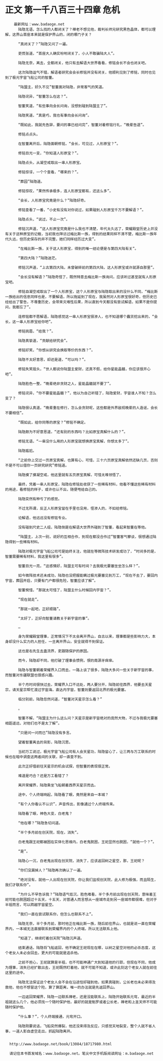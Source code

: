 # 正文 第一千八百三十四章 危机
        最新网址：www.badaoge.net
          陆隐无语，怎么找的人都闭关了？禅老不想见他，裁判长师兄研究黑色晶体，都可以理解，这界山首座本来就是保护界山的，闭的哪门子关？
      
          “真闭关了？”陆隐又问了一遍。
      
          吏慌张道，“首座大人确实吩咐闭关了，小人不敢骗陆大人”。
      
          陆隐无奈，离去，全都闭关，他只有去解语大世界看看，修铭会长不会也闭关吧。
      
          这次陆隐运气不错，解语者研究会会长修铭并没有闭关，他顺利见到了修铭，同时也见到了极光宇宙飞船公司的智董。
      
          “陆盟主，好久不见”智董面对陆隐，非常客气的笑道。
      
          陆隐诧异，“智董怎么在这？”。
      
          智董笑道，“有些事向会长问询，没想到碰到陆盟主了”。
      
          陆隐笑道，“真是巧，我也有事向会长问询”。
      
          “既如此，我就先告辞，要问的事已经问完”，智董对着修铭行礼，“晚辈告退”。
      
          修铭点点头。
      
          在智董离开后，陆隐面朝修铭，“会长，可见过，人形原宝？”。
      
          修铭目光一变，“你知道人形原宝？”。
      
          陆隐点头，从凝空戒取出一串人形原宝。
      
          修铭惊讶，一个个查看，“哪来的？”。
      
          “葬园”陆隐道。
      
          修铭惊叹，“果然传承极多，连人形原宝都有，还这么多”。
      
          “会长，人形原宝究竟是什么？”陆隐好奇。
      
          修铭查看了一番，“小史有没有对你说过，如果碰到人形原宝千万不要解语？”。
      
          陆隐点头，“说过，不止一次”。
      
          修铭沉声道，“这人形原宝究竟是什么我也不清楚，年代太久远了，荣耀殿堂历史上并没有关于这种原宝的记载，当初我也拜访过梅比斯一族，得到的结果同样不清不楚，梅比斯一族年代久远，但历史保存的并不完整，她们同样经历过大变”。
      
          “在梅比斯一族，关于这人形原宝，得到的唯一结论便是与第四大陆有关”。
      
          “第四大陆？”陆隐迷茫。
      
          修铭沉声道，“上古第四大陆，未曾破碎前的第四大陆，这人形原宝或许就源自那里”。
      
          “会长没有解语？”陆隐奇怪了，既然特意去梅比斯一族询问，应该听过甚至就有人形原宝吧。
      
          修铭自凝空戒取出了一个人形原宝，这个人形原宝与陆隐取出来的没什么不同，“梅比斯一族给出的信息同样也是，不要解语，所以拖延到了现在，我虽然对人形原宝很好奇，但历史已经给出了警告，不尊重历史，会带来灾难性后果，所以直到今天都没有尝试解语，如果不是你提问，我都忘了”。
      
          连修铭都不愿解语，陆隐感觉这一串人形原宝很渗人，也不知道哪个蠢货挖出来的，“会长，这一串人形原宝给你吧”。
      
          修铭挑眉，“给我？”。
      
          陆隐真挚道，“贡献给研究会”。
      
          修铭好笑，“你想从研究会换取等价的东西？”。
      
          陆隐不太好意思，却还是道，“可以吗？”。
      
          修铭失笑摇头，“世人都说你陆盟主爱财，还真不假，给你星能晶髓，你应该很开心吧”。
      
          陆隐脸色一整，“晚辈绝非贪财之人，星能晶髓就不要了”。
      
          修铭诧异，“你不要星能晶髓？”，他以为自己听错了，陆隐爱财，宇宙谁人不知？怎么变了？
      
          陆隐很认真道，“晚辈重在修行，怎么会贪财呢，这些都是外界敌视晚辈的人造谣，会长不要相信”。
      
          “既如此，给你同等的原宝？”修铭不确定。
      
          陆隐颇为不好意思道，“还有别的东西吗？比如原宝真解什么的？”。
      
          修铭无语，“一串没什么用的人形原宝就想换原宝真解，你想太多了”。
      
          陆隐尴尬。
      
          “之前你上交过一页原宝真解，也算有心，可惜，三十六页原宝真解依然还缺几页，否则不是不可以借你一页研究研究”修铭道。
      
          陆隐摸了摸凝空戒，他这里就有五页原宝真解，可惜太难领悟了。
      
          最终，凭着一串人形原宝，陆隐在修铭处收获了一些稀有材料，他看不懂这些稀有材料的用途，看修铭的样子，或许也认不出，随便甩给自己的。
      
          陆隐突然有种亏了的感觉。
      
          不过无所谓，反正人形原宝留在手里也没用，怪渗人的，不如给修铭。
      
          论解语，他远远没有修铭专业。
      
          没有碰到尺史二人组，陆隐倒是在解语大世界外碰到了智董，看起来智董在等他。
      
          “陆盟主，上次一别，说好的互相合作，到现在都没合作过”智董客气攀谈，很想通过陆隐得到一些稀有材料。
      
          陆隐对极光宇宙飞船公司可是始终关注，他就在等微阵技术研发成功了，“时间多的是，智董需要稀有材料，我这里有很多”。
      
          智董目光一亮，“这感情好，陆盟主可有时间？去我极光要塞坐坐怎么样？”。
      
          如今微阵技术还未成功，陆隐也没把握能瞒过极光要塞见到万工，“现在不去了，要回内宇宙，葬园开启，只要有门户都很危险，智董应该了解”。
      
          智董惋惜，“那就太可惜了，陆盟主什么时候回内宇宙？”。
      
          “现在就走”。
      
          “那就一起吧，正好顺路”。
      
          “太好了，正好向智董请教关于新宇宙的事”。
      
          …
      
          身为荣耀殿堂理事，正常情况下不太会离开界山，自古以来，理事都是些影响力大，本身却没什么实力的人担任，一旦离开界山，安全就得不到保证。
      
          这也是右先生去蛊流界，吏跟随保护的原因。
      
          而今，陆隐却不同，他打破了理事会惯例，恨的南源牙痒痒。
      
          陆隐与智董朝着荣耀界入口而去，一路上谈了很多，陆隐大多问一些关于新宇宙的事，而智董对东疆联盟也很感兴趣。
      
          半个月时间很快过去，荣耀界入口不远处，两人要分开，陆隐前往西界，他要去天星宗，请天星宗帮忙渡过宇宙海，直达内宇宙，智董则要返回北界的极光要塞。
      
          临分别前，陆隐忽然问道，“智董对天星宗怎么看？”
      
          。
      
          智董不解，“陆盟主为什么这么问？天星宗是新宇宙绝对的庞然大物，不过与我极光要塞相距遥远，对他们也不是太了解”。
      
          “只是问一问而已”陆隐没有多言。
      
          望着智董离去的背影，陆隐沉思。
      
          当初万工说过，极光宇宙飞船公司有人会天星功，陆隐留心了，让三两与万工联系的时候也在暗中调查这两者间的关联，却一直查不到。
      
          此次正好借前往天星宗的机会试探，但智董的表现很正常。
      
          难道是巧合？还是万工看错了？
      
          离开荣耀界，陆隐乘坐飞船朝着西界天星宗而去。
      
          途中，个人终端响起，陆隐看了眼，竟然是来自一本城？
      
          “有个人你看认不认识”，声音传出，影像通过个人终端传来。
      
          陆隐看了眼，神色大变，白老鬼？
      
          “他在哪？”陆隐急切问道。
      
          “半个多月前在创天院，现在，消失”。
      
          白老鬼跟王祀都被困在实体化思维内，白老鬼脱困，王祀显然也脱困，“就他一个？”。
      
          “是”。
      
          陆隐心一沉，白老鬼出现在创天院，消失了，应该返回树之星空，那，王祀呢？
      
          “你们没漏掉人？”陆隐再次确认了一遍。
      
          “绝对没有，就他一人出现在创天院，你让我们监视创天院，此人修为极强，而且陌生，我们才联系你”。
      
          “为什么不早告诉我？”陆隐语气低沉，脸色难看，半个多月前出现在创天院，意味着王祀可能也脱困超过十五天，十五天，对普通人而言想从一座城市走到另一座城市都很难，但对于半祖而言，可以跨越宇宙星空。
      
          “我们一直在尝试联系你，但怎么也联系不上”。
      
          陆隐无奈，半个多月前，那时他正在梅比斯一族，随后前往界山，也就是说一直在荣耀界内，一本城无法直接联系到荣耀界内的个人终端，所以无法联系上他。
      
          “知道了，继续盯着创天院”陆隐沉声道。
      
          结束通话，陆隐将飞船返回，他不确定王祀现在在哪，以树之星空对他的必杀态度，这个老女人未必会回去，更大的可能就是追杀他。
      
          之前不担心，王祀就算是半祖，也不可能神通广大到知道他的行踪，但现在不同，他成为理事，消失已经扩散出去，王祀既然盯着他，就不可能不知道，或许此刻这个老女人就在前往这里的途中。
      
          陆隐无法保证这个老女人会不会在沿途恰好碰到他，如果真碰到，公长老也未必来得及救他，他也不想冒这个险，算了算距离，唯一的办法就是先返回界山。
      
          一边返回荣耀界，陆隐一边联系禅老，还是没能联系上，陆隐开始联系元穹，最近的半祖就这么几个，他必须找一个随时保护他，最好的就是魁罗或者公长老，禅老和上圣天师不可能随时保护他。
      
          “什么事？”，个人终端接通，元穹开口。
      
          陆隐刚要说话，飞船突然爆裂，他还没来得及反应，只感觉天地裂变，整个人就不省人事，一道人影自虚空走出，抓起陆隐离开。
      
      
      http://www.badaoge.net/book/13084/18717980.html
      
      请记住本书首发域名：www.badaoge.net。笔尖中文手机版阅读网址：m.badaoge.net